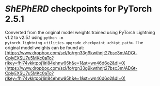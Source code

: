 # *ShEPhERD* checkpoints for PyTorch 2.5.1
Converted from the original model weights trained using PyTorch Lightning v1.2 to v2.5.1 using `python -m pytorch_lightning.utilities.upgrade_checkpoint <chkpt_path>`. The original model weights can be found at:
[https://www.dropbox.com/scl/fo/rgn33g9kwthnjt27bsc3m/ADGt-CplyEXSU7u5MKc0aTo?rlkey=fhi74vkktpoj1irl84ehnw95h&e=1&st=wn46d6o2&dl=0](https://www.dropbox.com/scl/fo/rgn33g9kwthnjt27bsc3m/ADGt-CplyEXSU7u5MKc0aTo?rlkey=fhi74vkktpoj1irl84ehnw95h&e=1&st=wn46d6o2&dl=0)